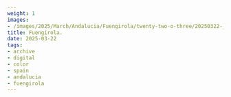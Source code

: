 ```yaml
---
weight: 1
images:
- /images/2025/March/Andalucia/Fuengirola/twenty-two-o-three/20250322-_DSC8835.jpg
title: Fuengirola.
date: 2025-03-22
tags:
- archive
- digital
- color
- spain
- andalucia
- fuengirola
---
```


